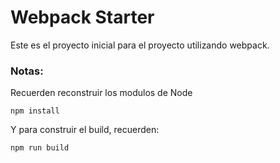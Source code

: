# Webpack Starter

Este es el proyecto inicial para el proyecto utilizando webpack.

### Notas:
Recuerden reconstruir los modulos de Node
```
npm install
```
Y para construir el build, recuerden:
```
npm run build
```